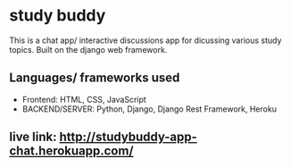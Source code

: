 # study buddy
This is a chat app/ interactive discussions app for dicussing various study topics. Built on the django web framework.

## Languages/ frameworks used
- Frontend: HTML, CSS, JavaScript
- BACKEND/SERVER: Python, Django, Django Rest Framework, Heroku

## live link: http://studybuddy-app-chat.herokuapp.com/
